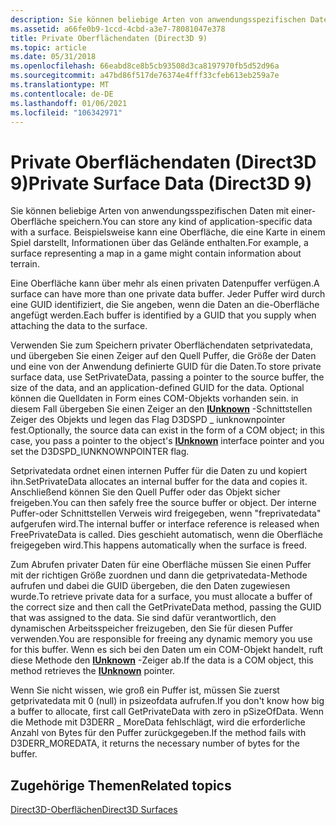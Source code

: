```yaml
---
description: Sie können beliebige Arten von anwendungsspezifischen Daten mit einer-Oberfläche speichern. Beispielsweise kann eine Oberfläche, die eine Karte in einem Spiel darstellt, Informationen über das Gelände enthalten.
ms.assetid: a66fe0b9-1ccd-4cbd-a3e7-78081047e378
title: Private Oberflächendaten (Direct3D 9)
ms.topic: article
ms.date: 05/31/2018
ms.openlocfilehash: 66eabd8ce8b5cb93508d3ca8197970fb5d52d96a
ms.sourcegitcommit: a47bd86f517de76374e4fff33cfeb613eb259a7e
ms.translationtype: MT
ms.contentlocale: de-DE
ms.lasthandoff: 01/06/2021
ms.locfileid: "106342971"
---
```

# <a name="private-surface-data-direct3d-9"></a><span data-ttu-id="c5af7-104">Private Oberflächendaten (Direct3D 9)</span><span class="sxs-lookup"><span data-stu-id="c5af7-104">Private Surface Data (Direct3D 9)</span></span>

<span data-ttu-id="c5af7-105">Sie können beliebige Arten von anwendungsspezifischen Daten mit einer-Oberfläche speichern.</span><span class="sxs-lookup"><span data-stu-id="c5af7-105">You can store any kind of application-specific data with a surface.</span></span> <span data-ttu-id="c5af7-106">Beispielsweise kann eine Oberfläche, die eine Karte in einem Spiel darstellt, Informationen über das Gelände enthalten.</span><span class="sxs-lookup"><span data-stu-id="c5af7-106">For example, a surface representing a map in a game might contain information about terrain.</span></span>

<span data-ttu-id="c5af7-107">Eine Oberfläche kann über mehr als einen privaten Datenpuffer verfügen.</span><span class="sxs-lookup"><span data-stu-id="c5af7-107">A surface can have more than one private data buffer.</span></span> <span data-ttu-id="c5af7-108">Jeder Puffer wird durch eine GUID identifiziert, die Sie angeben, wenn die Daten an die-Oberfläche angefügt werden.</span><span class="sxs-lookup"><span data-stu-id="c5af7-108">Each buffer is identified by a GUID that you supply when attaching the data to the surface.</span></span>

<span data-ttu-id="c5af7-109">Verwenden Sie zum Speichern privater Oberflächendaten setprivatedata, und übergeben Sie einen Zeiger auf den Quell Puffer, die Größe der Daten und eine von der Anwendung definierte GUID für die Daten.</span><span class="sxs-lookup"><span data-stu-id="c5af7-109">To store private surface data, use SetPrivateData, passing a pointer to the source buffer, the size of the data, and an application-defined GUID for the data.</span></span> <span data-ttu-id="c5af7-110">Optional können die Quelldaten in Form eines COM-Objekts vorhanden sein. in diesem Fall übergeben Sie einen Zeiger an den [**IUnknown**](/windows/win32/api/unknwn/nn-unknwn-iunknown) -Schnittstellen Zeiger des Objekts und legen das Flag D3DSPD \_ iunknownpointer fest.</span><span class="sxs-lookup"><span data-stu-id="c5af7-110">Optionally, the source data can exist in the form of a COM object; in this case, you pass a pointer to the object's [**IUnknown**](/windows/win32/api/unknwn/nn-unknwn-iunknown) interface pointer and you set the D3DSPD\_IUNKNOWNPOINTER flag.</span></span>

<span data-ttu-id="c5af7-111">Setprivatedata ordnet einen internen Puffer für die Daten zu und kopiert ihn.</span><span class="sxs-lookup"><span data-stu-id="c5af7-111">SetPrivateData allocates an internal buffer for the data and copies it.</span></span> <span data-ttu-id="c5af7-112">Anschließend können Sie den Quell Puffer oder das Objekt sicher freigeben.</span><span class="sxs-lookup"><span data-stu-id="c5af7-112">You can then safely free the source buffer or object.</span></span> <span data-ttu-id="c5af7-113">Der interne Puffer-oder Schnittstellen Verweis wird freigegeben, wenn "freprivatedata" aufgerufen wird.</span><span class="sxs-lookup"><span data-stu-id="c5af7-113">The internal buffer or interface reference is released when FreePrivateData is called.</span></span> <span data-ttu-id="c5af7-114">Dies geschieht automatisch, wenn die Oberfläche freigegeben wird.</span><span class="sxs-lookup"><span data-stu-id="c5af7-114">This happens automatically when the surface is freed.</span></span>

<span data-ttu-id="c5af7-115">Zum Abrufen privater Daten für eine Oberfläche müssen Sie einen Puffer mit der richtigen Größe zuordnen und dann die getprivatedata-Methode aufrufen und dabei die GUID übergeben, die den Daten zugewiesen wurde.</span><span class="sxs-lookup"><span data-stu-id="c5af7-115">To retrieve private data for a surface, you must allocate a buffer of the correct size and then call the GetPrivateData method, passing the GUID that was assigned to the data.</span></span> <span data-ttu-id="c5af7-116">Sie sind dafür verantwortlich, den dynamischen Arbeitsspeicher freizugeben, den Sie für diesen Puffer verwenden.</span><span class="sxs-lookup"><span data-stu-id="c5af7-116">You are responsible for freeing any dynamic memory you use for this buffer.</span></span> <span data-ttu-id="c5af7-117">Wenn es sich bei den Daten um ein COM-Objekt handelt, ruft diese Methode den [**IUnknown**](/windows/win32/api/unknwn/nn-unknwn-iunknown) -Zeiger ab.</span><span class="sxs-lookup"><span data-stu-id="c5af7-117">If the data is a COM object, this method retrieves the [**IUnknown**](/windows/win32/api/unknwn/nn-unknwn-iunknown) pointer.</span></span>

<span data-ttu-id="c5af7-118">Wenn Sie nicht wissen, wie groß ein Puffer ist, müssen Sie zuerst getprivatedata mit 0 (null) in psizeofdata aufrufen.</span><span class="sxs-lookup"><span data-stu-id="c5af7-118">If you don't know how big a buffer to allocate, first call GetPrivateData with zero in pSizeOfData.</span></span> <span data-ttu-id="c5af7-119">Wenn die Methode mit D3DERR \_ MoreData fehlschlägt, wird die erforderliche Anzahl von Bytes für den Puffer zurückgegeben.</span><span class="sxs-lookup"><span data-stu-id="c5af7-119">If the method fails with D3DERR\_MOREDATA, it returns the necessary number of bytes for the buffer.</span></span>

## <a name="related-topics"></a><span data-ttu-id="c5af7-120">Zugehörige Themen</span><span class="sxs-lookup"><span data-stu-id="c5af7-120">Related topics</span></span>

<dl> <dt>

[<span data-ttu-id="c5af7-121">Direct3D-Oberflächen</span><span class="sxs-lookup"><span data-stu-id="c5af7-121">Direct3D Surfaces</span></span>](direct3d-surfaces.md)
</dt> </dl>

 

 
